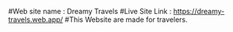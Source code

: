 #Web site name : Dreamy Travels
#Live Site Link : https://dreamy-travels.web.app/
#This Website are made for travelers.
